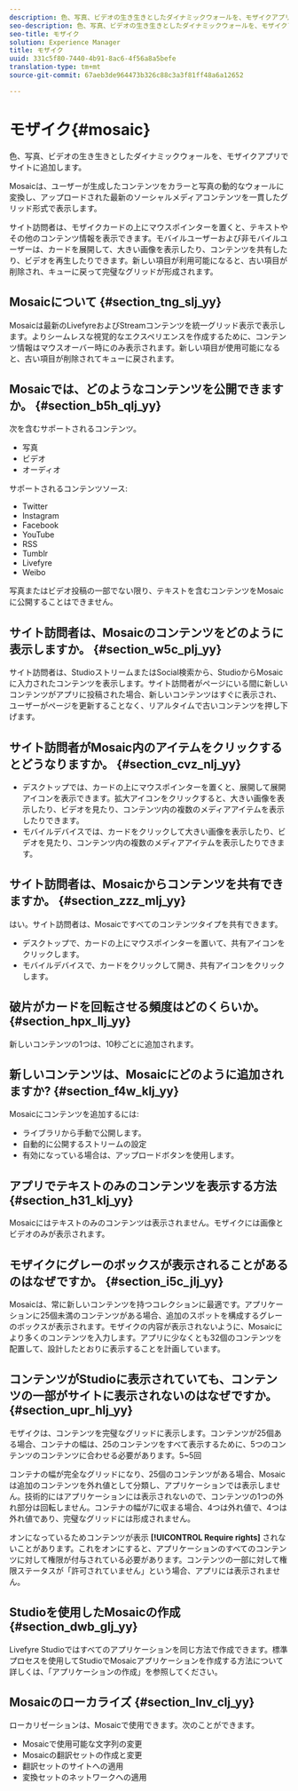 ```yaml
---
description: 色、写真、ビデオの生き生きとしたダイナミックウォールを、モザイクアプリでサイトに追加します。
seo-description: 色、写真、ビデオの生き生きとしたダイナミックウォールを、モザイクアプリでサイトに追加します。
seo-title: モザイク
solution: Experience Manager
title: モザイク
uuid: 331c5f80-7440-4b91-8ac6-4f56a8a5befe
translation-type: tm+mt
source-git-commit: 67aeb3de964473b326c88c3a3f81ff48a6a12652

---
```



# モザイク{#mosaic}

色、写真、ビデオの生き生きとしたダイナミックウォールを、モザイクアプリでサイトに追加します。

Mosaicは、ユーザーが生成したコンテンツをカラーと写真の動的なウォールに変換し、アップロードされた最新のソーシャルメディアコンテンツを一貫したグリッド形式で表示します。

サイト訪問者は、モザイクカードの上にマウスポインターを置くと、テキストやその他のコンテンツ情報を表示できます。モバイルユーザーおよび非モバイルユーザーは、カードを展開して、大きい画像を表示したり、コンテンツを共有したり、ビデオを再生したりできます。新しい項目が利用可能になると、古い項目が削除され、キューに戻って完璧なグリッドが形成されます。

## Mosaicについて {#section_tng_slj_yy}

Mosaicは最新のLivefyreおよびStreamコンテンツを統一グリッド表示で表示します。よりシームレスな視覚的なエクスペリエンスを作成するために、コンテンツ情報はマウスオーバー時にのみ表示されます。新しい項目が使用可能になると、古い項目が削除されてキューに戻されます。

## Mosaicでは、どのようなコンテンツを公開できますか。 {#section_b5h_qlj_yy}

次を含むサポートされるコンテンツ。

* 写真
* ビデオ
* オーディオ

サポートされるコンテンツソース:

* Twitter
* Instagram
* Facebook
* YouTube
* RSS
* Tumblr
* Livefyre
* Weibo

写真またはビデオ投稿の一部でない限り、テキストを含むコンテンツをMosaicに公開することはできません。

## サイト訪問者は、Mosaicのコンテンツをどのように表示しますか。 {#section_w5c_plj_yy}

サイト訪問者は、StudioストリームまたはSocial検索から、StudioからMosaicに入力されたコンテンツを表示します。サイト訪問者がページにいる間に新しいコンテンツがアプリに投稿された場合、新しいコンテンツはすぐに表示され、ユーザーがページを更新することなく、リアルタイムで古いコンテンツを押し下げます。

## サイト訪問者がMosaic内のアイテムをクリックするとどうなりますか。 {#section_cvz_nlj_yy}

* デスクトップでは、カードの上にマウスポインターを置くと、展開して展開アイコンを表示できます。拡大アイコンをクリックすると、大きい画像を表示したり、ビデオを見たり、コンテンツ内の複数のメディアアイテムを表示したりできます。
* モバイルデバイスでは、カードをクリックして大きい画像を表示したり、ビデオを見たり、コンテンツ内の複数のメディアアイテムを表示したりできます。

## サイト訪問者は、Mosaicからコンテンツを共有できますか。 {#section_zzz_mlj_yy}

はい。サイト訪問者は、Mosaicですべてのコンテンツタイプを共有できます。

* デスクトップで、カードの上にマウスポインターを置いて、共有アイコンをクリックします。
* モバイルデバイスで、カードをクリックして開き、共有アイコンをクリックします。

## 破片がカードを回転させる頻度はどのくらいか。 {#section_hpx_llj_yy}

新しいコンテンツの1つは、10秒ごとに追加されます。

## 新しいコンテンツは、Mosaicにどのように追加されますか? {#section_f4w_klj_yy}

Mosaicにコンテンツを追加するには:

* ライブラリから手動で公開します。
* 自動的に公開するストリームの設定
* 有効になっている場合は、アップロードボタンを使用します。

## アプリでテキストのみのコンテンツを表示する方法 {#section_h31_klj_yy}

Mosaicにはテキストのみのコンテンツは表示されません。モザイクには画像とビデオのみが表示されます。

## モザイクにグレーのボックスが表示されることがあるのはなぜですか。 {#section_i5c_jlj_yy}

Mosaicは、常に新しいコンテンツを持つコレクションに最適です。アプリケーションに25個未満のコンテンツがある場合、追加のスポットを構成するグレーのボックスが表示されます。モザイクの内容が表示されないように、Mosaicにより多くのコンテンツを入力します。アプリに少なくとも32個のコンテンツを配置して、設計したとおりに表示することを計画しています。

## コンテンツがStudioに表示されていても、コンテンツの一部がサイトに表示されないのはなぜですか。 {#section_upr_hlj_yy}

モザイクは、コンテンツを完璧なグリッドに表示します。コンテンツが25個ある場合、コンテナの幅は、25のコンテンツをすべて表示するために、5つのコンテンツのコンテンツに合わせる必要があります。5~5回

コンテナの幅が完全なグリッドになり、25個のコンテンツがある場合、Mosaicは追加のコンテンツを外れ値として分類し、アプリケーションでは表示しません。技術的にはアプリケーションには表示されないので、コンテンツの1つの外れ部分は回転しません。コンテナの幅が7に収まる場合、4つは外れ値で、4つは外れ値であり、完璧なグリッドには形成されません。

オンになっているためコンテンツが表示 **[!UICONTROL Require rights]** されないことがあります。これをオンにすると、アプリケーションのすべてのコンテンツに対して権限が付与されている必要があります。コンテンツの一部に対して権限ステータスが「許可されていません」という場合、アプリには表示されません。

## Studioを使用したMosaicの作成 {#section_dwb_glj_yy}

Livefyre Studioではすべてのアプリケーションを同じ方法で作成できます。標準プロセスを使用してStudioでMosaicアプリケーションを作成する方法について詳しくは、「アプリケーションの作成」を参照してください。

## Mosaicのローカライズ {#section_lnv_clj_yy}

ローカリゼーションは、Mosaicで使用できます。次のことができます。

* Mosaicで使用可能な文字列の変更
* Mosaicの翻訳セットの作成と変更
* 翻訳セットのサイトへの適用
* 変換セットのネットワークへの適用

